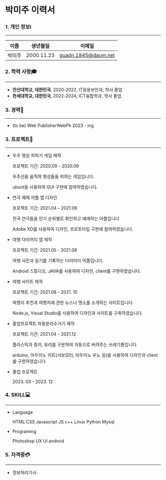 # 박미주 이력서

### 1. 개인 정보ℹ️
***
이름 | 생년월일 | 이메일
--- | --- | --- |
박미주 | 2000.11.23 | guadn.1845@daum.net

### 2. 학력 사항🎓
***
* **안산대학교, 대한민국**, 2020-2022, IT응용보안과, 학사 졸업
* **한세대학교, 대한민국**, 2022-2024, ICT융합학과, 학사 졸업

### 3. 경력💼
***
* <p> (to be) Web PublisherWebPh 2023 - ing
### 3. 프로젝트📑
***
* <p> 우주 행성 피하기 게임 제작
     <p> 프로젝트 기간: 2020.09 - 2020.09
     <p> 우주선을 움직여 행성들을 피하는 게임입니다.
     <p> ubunt을 사용하여 GUI 구현에 참여하였습니다.
* <p> 연극 예매 어플 앱 디자인
     <P> 프로젝트 기간: 2021.04 - 2021.06
     <P> 전국 연극들을 인기 순위별로 확인하고 예매하는 어플입니다
     <P> Adobe XD를 사용하여 디자인, 프로토타입 구현에 참여하였습니다.
* <p> 여행 다이어리 앱 제작
     <p> 프로젝트 기간: 2021.05 - 2021.08
     <p> 여행 사진과 일기를 기록하는 다이어리 어플입니다.
     <p> Android 스튜디오, JAVA를 사용하여 디자인, client를 구현하였습니다.
* <p> 여행 사이트 제작
     <p> 프로젝트 기간: 2021.08 - 2021. 10
     <p> 여행지 추천과 여행지에 관한 뉴스나 명소를 소개하는 사이트입니다.
     <p> Node.js, Visual Studio를 사용하여 디자인과 사이트를 구축하였습니다.
* <p>졸업프로젝트 자동분리수거기 제작
     <p> 프로젝트 기간: 2021.04 - 2021.12
     <p> 플라스틱과 종이, 유리를 구분하여 자동으로 버려주는 쓰레기통입니다.
     <p> arduino, 아두이노 키트(서보모터, 아두이노 우노 등)을 사용하여 디자인과 client를 구현하였습니다.
* <p> 졸업 프로젝트 
     <p> 2023. 03 - 2023. 12

### 4. SKILL💻
***
- Language 
   <p> HTML CSS Javascript JS c++ Linux Python Mysql

- Programing 
   <p>Photoshop UX UI android 

### 5. 자격증💳
***
* 정보처리기사
